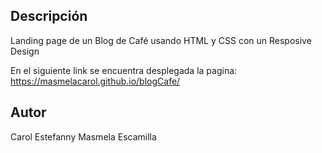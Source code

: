 ## Descripción
Landing page de un Blog de Café usando HTML y CSS con un Resposive Design

En el siguiente link se encuentra desplegada la pagina: https://masmelacarol.github.io/blogCafe/

## Autor 
Carol Estefanny Masmela Escamilla
